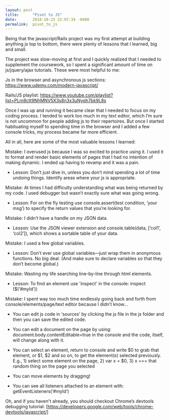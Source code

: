 ```yaml
---
layout: post
title:      "Pivot to JS"
date:       2018-10-23 22:07:34 -0400
permalink:  pivot_to_js
---
```



Being that the javascript/Rails project was my first attempt at building anything js top to bottom, there were plenty of lessons that I learned, big and small. 

The project was slow-moving at first and I quickly realized that I needed to supplement the coursework, so I spent a significant amount of time on js/jquery/ajax tutorials. These were most helpful to me:

Js in the browser and asynchronous js sections:   https://www.udemy.com/modern-javascript/

Rails/JS playlist:  https://www.youtube.com/playlist?list=PLm8ctt9NhMNV5X3s8n3x3uNyqh7bk9L8s

Once I was up and running it became clear that I needed to focus on my coding process. I tended to work too much in my text editor, which I’m sure is not uncommon for people adding js to their repertoires. But once I started habituating myself to spending time in the browser and I added a few console tricks, my process became far more efficient.

All in all, here are some of the most valuable lessons I learned:

Mistake:  I overused js because I was so excited to practice using it. I used it to format and render basic elements of pages that I had no intention of making dynamic. I ended up having to revamp and it was a pain.
* Lesson:  Don’t just dive in, unless you don’t mind spending a lot of time undoing things. Identify areas where your js is appropriate.


Mistake:  At times I had difficulty understanding what was being returned by my code. I used debugger but wasn’t exactly sure what was going wrong.
* Lesson:  For on the fly testing use console.assert(test condition, ‘your msg’)  to specify the return values that you’re looking for.


Mistake:  I didn’t have a handle on my JSON data.
* Lesson:  Use the JSON viewer extension and console.table(data, [‘col1’, ‘col2’]), which shows a sortable table of your data.


Mistake:  I used a few global variables.
* Lesson: Don’t ever use global variables—just wrap them in anonymous functions. No big deal. (And make sure to declare variables so that they don’t become global.)


Mistake:  Wasting my life searching line-by-line through html elements.
* Lesson:  To find an element use 'inspect' in the console:   inspect ($(‘#myId’))


Mistake:  I spent way too much time endlessly going back and forth from console/elements/page/text editor because I didn’t know…

* You can edit js code in ‘sources’ by clicking the js file in the js folder and then you can save the edited code.

* You can edit a document on the page by using:  document.body.contentEditable=true  in the console and the code, itself, will change along with it.

* You can select an element, return to console and write $0 to grab that element, or $1, $2 and so on, to get the element(s) selected previously.  E.g., 1) select some element on the page, 2) var x = $0,  3)  x === that random thing on the page you selected

* You can move elements by dragging!

* You can see all listeners attached to an element with:  getEventListeners(‘#myId’)

Oh, and if you haven't already, you should checkout Chrome’s devtools debugging tutorial: [https://developers.google.com/web/tools/chrome-devtools/javascript/]

